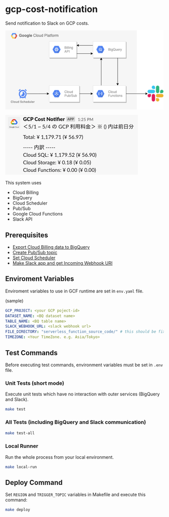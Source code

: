 # gcp-cost-notification

Send notification to Slack on GCP costs.

![](images/architecture.png)

![](images/sample_image.png)


This system uses

- Cloud Billing
- BigQuery
- Cloud Scheduler
- Pub/Sub
- Google Cloud Functions
- Slack API

## Prerequisites

- [Export Cloud Billing data to BigQuery](https://cloud.google.com/billing/docs/how-to/export-data-bigquery-setup)
- [Create Pub/Sub topic](https://cloud.google.com/pubsub/docs/quickstart-console)
- [Set Cloud Scheduler](https://cloud.google.com/scheduler/docs/quickstart)
- [Make Slack app and get Incoming Webhook URI](https://api.slack.com/messaging/webhooks)

## Enviroment Variables

Enviroment variables to use in GCF runtime are set in `env.yaml` file.

(sample)
```yaml
GCP_PROJECT: <your GCP poject-id>
DATASET_NAME: <BQ dataset name>
TABLE_NAME: <BQ table name>
SLACK_WEBHOOK_URL: <slack webhook url>
FILE_DIRECTORY: "serverless_function_source_code/" # this should be fixed
TIMEZONE: <Your TimeZone. e.g. Asia/Tokyo>
```

## Test Commands

Before executing test commands, environment variables must be set in `.env` file.

### Unit Tests (short mode)

Execute unit tests which have no interaction with outer services (BigQuery and Slack).

```sh
make test
```

### All Tests (including BigQuery and Slack communication)

```sh
make test-all
```

### Local Runner

Run the whole process from your local environment.

```sh
make local-run
```

## Deploy Command

Set `REGION` and `TRIGGER_TOPIC` variables in Makefile and execute this command:

```sh
make deploy
```